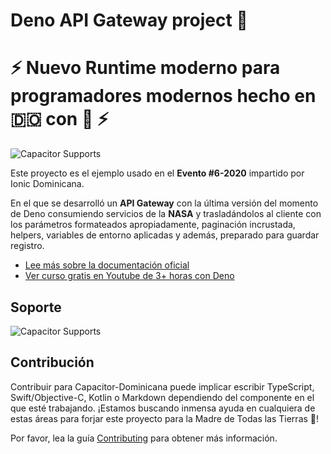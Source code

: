 
# Deno API Gateway project 🔩

# ⚡️ Nuevo Runtime moderno para programadores modernos hecho en 🇩🇴 con 🧡 ⚡️
![Capacitor Supports][deno-logo]

Este proyecto es el ejemplo usado en el **Evento #6-2020** impartido por Ionic Dominicana.

En el que se desarrolló un **API Gateway** con la última versión del momento de Deno consumiendo servicios de la **NASA** y trasladándolos al cliente con los parámetros formateados apropiadamente, paginación incrustada, helpers, variables de entorno aplicadas y además, preparado para guardar registro.

 - [Lee más sobre la documentación oficial](https://doc.deno.land/about)
 - [Ver curso gratis en Youtube de 3+ horas con Deno](https://youtu.be/zU6-8w1IR-I)

## Soporte

![Capacitor Supports][capacitor-support]


[capacitor-support]:  https://capacitor.ionicframework.com/assets/img/supported-env.png  "Capacitor Supports"
[deno-logo]: https://i.ibb.co/rk9qtMr/Deno.png


## Contribución



Contribuir para Capacitor-Dominicana puede implicar escribir TypeScript, Swift/Objective-C, Kotlin o Markdown dependiendo del componente en el que esté trabajando. ¡Estamos buscando inmensa ayuda en cualquiera de estas áreas para forjar este proyecto para la Madre de Todas las Tierras 🌴!



Por favor, lea la guía [Contributing](.github/CONTRIBUTING.md) para obtener más información.
